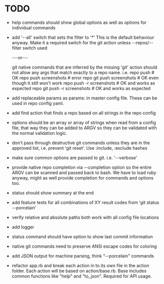 TODO
====

* help commands should show global options as well as options for individual
  commands
* add '--all' switch that sets the filter to '*' This is the default behaviour
  anyway.  Make it a required switch for the git action unless --repos/--filter
  switch used

  ---or---

  git native commands that are inferred by the missing 'git' action should not
  allow any args that match exactly to a repo name.  i.e.
      repo push # OK
      repo push screenshots # error
      repo git push screenshots # OK even though it still won't work
      repo push -r screenshots # OK and works as expected
      repo git push -r screenshots # OK and works as expected
* add replaceable params as params: in master config file.  These  can be used
  in repo config yaml.
* add find action that finds a repo based on all strings in the repo config
* options should be an array or array of strings when read from a  config
  file, that way they can be added to ARGV so they can be validated with
  the normal validation logic.
* don't pass through destructive git commands unless they are in the approved
  list, i.e. prevent 'git reset'.  Use :include, :exclude hashes
* make sure common options are passed to git. i.e. '--verbose'
* provide native repo completion via --completion option so the entire ARGV can
  be scanned and passed back to bash.  We have to load ruby anyway, might as
  well provide completion for commands and options too.
* status should show summary at the end
* add feature tests for all combinations of XY result codes from 'git status --porcelain'
* verify relative and absolute paths both work with all config file locations
* add logger
* status command should have option to show last commit information
* native git commands need to preserve ANSI escape codes for coloring
* add JSON output for machine parsing, think "--porcelain" commands
* refactor app.rb and break each action in to its own file in the action
  folder. Each action will be based on action/base.rb.  Base includes common
  functions like "help" and "to_json".  Required for API usage.
